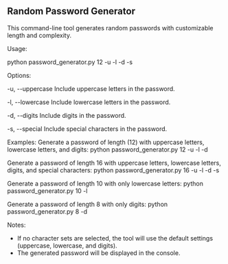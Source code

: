 Random Password Generator
-------------------------

This command-line tool generates random passwords with customizable length and complexity.

Usage:

  python password_generator.py 12 -u -l -d -s 

Options:

  -u, --uppercase      Include uppercase letters in the password.
  
  -l, --lowercase      Include lowercase letters in the password.
  
  -d, --digits         Include digits in the password.
  
  -s, --special        Include special characters in the password.

Examples:
  Generate a password of length (12) with uppercase letters, lowercase letters, and digits:
    python password_generator.py 12 -u -l -d

  Generate a password of length 16 with uppercase letters, lowercase letters, digits, and special characters:
    python password_generator.py 16 -u -l -d -s

  Generate a password of length 10 with only lowercase letters:
    python password_generator.py 10 -l

  Generate a password of length 8 with only digits:
    python password_generator.py 8 -d

Notes:
  - If no character sets are selected, the tool will use the default settings (uppercase, lowercase, and digits).
  - The generated password will be displayed in the console.
